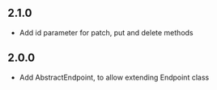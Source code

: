## 2.1.0
- Add id parameter for patch, put and delete methods 

## 2.0.0
- Add AbstractEndpoint, to allow extending Endpoint class 
